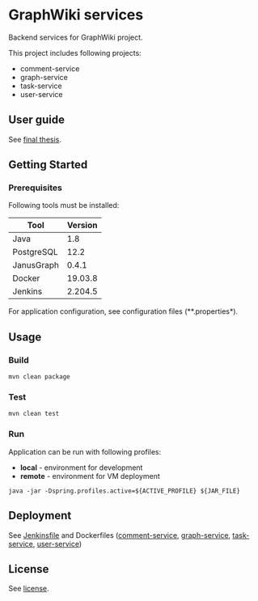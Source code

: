 # GraphWiki services

Backend services for GraphWiki project. 

This project includes following projects:
* comment-service
* graph-service
* task-service
* user-service



## User guide
See [final thesis](https://alfresco.fit.cvut.cz/share/proxy/alfresco/api/node/content/workspace/SpacesStore/42d34558-b22b-46b1-b418-6bc430e25b01).



## Getting Started

### Prerequisites
Following tools must be installed:

| Tool | Version |
| ------------- | ------------- |
| Java | 1.8 |
| PostgreSQL | 12.2 |
| JanusGraph | 0.4.1 |
| Docker | 19.03.8 |
| Jenkins |  2.204.5 |

For application configuration, see configuration files (**.properties*).



## Usage

### Build
```
mvn clean package
```

### Test
```
mvn clean test
```

### Run
Application can be run with following profiles:
* **local** - environment for development
* **remote** - environment for VM deployment  
```
java -jar -Dspring.profiles.active=${ACTIVE_PROFILE} ${JAR_FILE}
```



## Deployment

See [Jenkinsfile](./Jenkinsfile) and Dockerfiles ([comment-service](./comment-service/Dockerfile), [graph-service](./graph-service/Dockerfile), [task-service](./task-service/Dockerfile), [user-service](./user-service/Dockerfile))



## License
See [license](./LICENSE).
